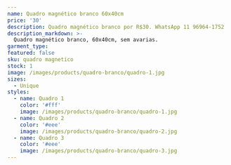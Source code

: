 ```yaml
---
name: Quadro magnético branco 60x40cm
price: '30'
description: Quadro magnético branco por R$30. WhatsApp 11 96964-1752
description_markdown: >-
  Quadro magnético branco, 60x40cm, sem avarias.
garment_type:
featured: false
sku: quadro magnetico
stock: 1
image: /images/products/quadro-branco/quadro-1.jpg
sizes:
  - Unique
styles:
  - name: Quadro 1
    color: '#fff'
    image: /images/products/quadro-branco/quadro-1.jpg
  - name: Quadro 2
    color: '#eee'
    image: /images/products/quadro-branco/quadro-2.jpg
  - name: Quadro 3
    color: '#eee'
    image: /images/products/quadro-branco/quadro-3.jpg
---
```

